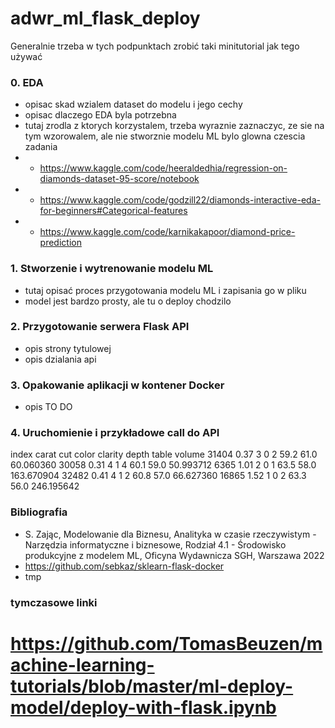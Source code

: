 # adwr_ml_flask_deploy

Generalnie trzeba w tych podpunktach zrobić taki minitutorial jak tego używać

### 0. EDA
- opisac skad wzialem dataset do modelu i jego cechy
- opisac dlaczego EDA byla potrzebna 
- tutaj zrodla z ktorych korzystalem, trzeba wyraznie zaznaczyc, ze sie na tym wzorowalem, ale nie stworznie modelu ML bylo glowna czescia zadania
- * https://www.kaggle.com/code/heeraldedhia/regression-on-diamonds-dataset-95-score/notebook
- * https://www.kaggle.com/code/godzill22/diamonds-interactive-eda-for-beginners#Categorical-features
- * https://www.kaggle.com/code/karnikakapoor/diamond-price-prediction

### 1. Stworzenie i wytrenowanie modelu ML
- tutaj opisać proces przygotowania modelu ML i zapisania go w pliku
- model jest bardzo prosty, ale tu o deploy chodzilo

### 2. Przygotowanie serwera Flask API
- opis strony tytulowej
- opis dzialania api

### 3. Opakowanie aplikacji w kontener Docker
- opis
TO DO

### 4. Uruchomienie i przykładowe call do API 
index carat  cut  color  clarity  depth  table      volume
31404   0.37    3      0        2   59.2   61.0   60.060360
30058   0.31    4      1        4   60.1   59.0   50.993712
6365    1.01    2      0        1   63.5   58.0  163.670904
32482   0.41    4      1        2   60.8   57.0   66.627360
16865   1.52    1      0        2   63.3   56.0  246.195642

### Bibliografia
- S. Zając, Modelowanie dla Biznesu, Analityka w czasie rzeczywistym - Narzędzia informatyczne i biznesowe, Rodział 4.1 - Środowisko produkcyjne z modelem ML, Oficyna Wydawnicza SGH, Warszawa 2022
- https://github.com/sebkaz/sklearn-flask-docker
- tmp

### tymczasowe linki
# https://github.com/TomasBeuzen/machine-learning-tutorials/blob/master/ml-deploy-model/deploy-with-flask.ipynb